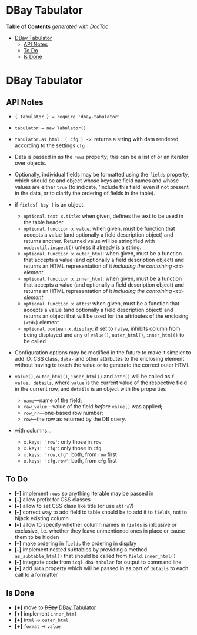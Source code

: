 

# DBay Tabulator


<!-- START doctoc generated TOC please keep comment here to allow auto update -->
<!-- DON'T EDIT THIS SECTION, INSTEAD RE-RUN doctoc TO UPDATE -->
**Table of Contents**  *generated with [DocToc](https://github.com/thlorenz/doctoc)*

- [DBay Tabulator](#dbay-tabulator)
  - [API Notes](#api-notes)
  - [To Do](#to-do)
  - [Is Done](#is-done)

<!-- END doctoc generated TOC please keep comment here to allow auto update -->



# DBay Tabulator

## API Notes

* `{ Tabulator } = require 'dbay-tabulator'`
* `tabulator = new Tabulator()`
* `tabulator.as_html: ( cfg ) ->`: returns a string with data rendered according to the settings `cfg`
* Data is passed in as the `rows` property; this can be a list of or an iterator over objects.
* Optionally, individual fields may be formatted using the `fields` property, which should be and object
  whose keys are field names and whose values are either `true` (to indicate, 'include this field' even if
  not present in the data, or to clarify the ordering of fields in the table).
* if `fields[ key ]` is an object:
  * `optional.text x.title`: when given, defines the text to be used in the table header
  * `optional.function x.value`: when given, must be function that accepts a value (and optionally a
    field description object) and returns another. Returned value will be stringified with
    `node:util.inspect()` unless it already is a string.
  * `optional.function x.outer_html`: when given, must be a function that accepts a value (and
    optionally a field description object) and returns an HTML representation of it *including the
    containing `<td>` element*
  * `optional.function x.inner_html`: when given, must be a function that accepts a value (and
    optionally a field description object) and returns an HTML representation of it *including the
    containing `<td>` element*
  * `optional.function x.attrs`: when given, must be a function that accepts a value (and
    optionally a field description object) and returns an object that will be used for
    the attributes of the enclosing (`<td>`) element
  * `optional.boolean x.display`: if set to `false`, inhibits column from being displayed and any of
    `value()`, `outer_html()`, `inner_html()` to be called

* Configuration options may be modified in the future to make it simpler to add ID, CSS class,
  `data-` and other attributes to the enclosing element without having to touch the value or to generate the
  correct outer HTML
* `value()`, `outer_html()`, `inner_html()` and `attr()` will be called as `f value, details`, where
  `value` is the current value of the respective field in the current row, and `details` is an object with
  the properties
  * `name`—name of the field;
  * `raw_value`—value of the field *before* `value()` was applied;
  * `row_nr`—one-based row number;
  * `row`—the row as returned by the DB query.

* with columns...
  * `x.keys: 'row'`: only those in `row`
  * `x.keys: 'cfg'`: only those in `cfg`
  * `x.keys: 'row,cfg'`: both, from `row` first
  * `x.keys: 'cfg,row'`: both, from `cfg` first


## To Do

  * **[–]** implement `rows` so anything iterable may be passed in
  * **[–]** allow prefix for CSS classes
  * **[–]** allow to set CSS class like title (or use `attrs`?)
  * **[–]** correct way to add field to table should be to add it to `fields`, not to hijack existing column
  * **[–]** allow to specify whether column names in `fields` is inlcusive or exclusive, i.e. whether they leave
    unmentioned ones in place or cause them to be hidden
  * **[–]** make ordering in `fields` the ordering in display
  * **[–]** implement nested subtables by providing a method `as_subtable_html()` that should be called from
    `field.inner_html()`
  * **[–]** integrate code from `icql-dba-tabular` for output to command line
  * **[–]** add `data` property which will be passed in as part of `details` to each call to a formatter

## Is Done

  * **[+]** move to <del>DBay</del> <ins>DBay Tabulator</ins>
  * **[+]** implement `inner_html`
  * **[+]** `html` -> `outer_html`
  * **[+]** `format` -> `value`
